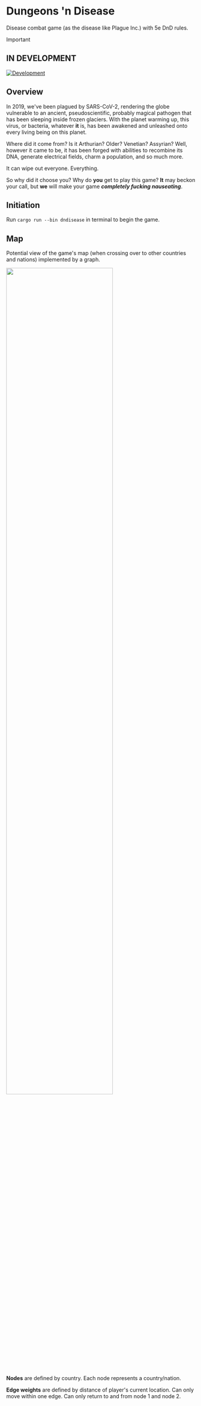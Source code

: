 # Dungeons 'n Disease
Disease combat game (as the disease like Plague Inc.) with 5e DnD rules.

> [!IMPORTANT]
> ## IN DEVELOPMENT
> [![Development](https://github.com/PrideInt/DnDisease/actions/workflows/rust.yml/badge.svg)](https://github.com/PrideInt/DnDisease/actions/workflows/rust.yml)

## Overview

In 2019, we've been plagued by SARS-CoV-2, rendering the globe vulnerable to an
ancient, pseudoscientific, probably magical pathogen that has been sleeping inside frozen glaciers.
With the planet warming up, this virus, or bacteria, whatever **it** is, has been awakened and
unleashed onto every living being on this planet. 

Where did it come from? Is it Arthurian? Older? Venetian? Assyrian? Well, however it came to be,
it has been forged with abilities to recombine its DNA, generate electrical fields, charm a population,
and so much more.

It can wipe out everyone. Everything.

So why did it choose you? Why do **you** get to play this game? **It** may beckon your call, but **we** will make 
your game ***completely fucking nauseating***.

## Initiation

Run `cargo run --bin dndisease` in terminal to begin the game.

## Map

Potential view of the game's map (when crossing over to other countries and nations) implemented by a graph.

<img src="https://github.com/user-attachments/assets/a97c10e2-a02c-4a23-9008-a909f02861d4" width="75%">

**Nodes** are defined by country. Each node represents a country/nation.

**Edge weights** are defined by distance of player's current location. Can only move within one edge. Can only
return to and from node 1 and node 2.
